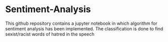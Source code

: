 # Sentiment-Analysis
This github repository contains a jupyter notebook in which algorithm for sentiment analysis has been implemented. The classification is done to find sexist/racist words of hatred in the speech
